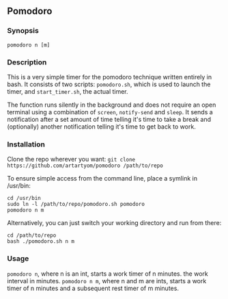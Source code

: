 ## Pomodoro

### Synopsis

`pomodoro n [m]`

### Description

This is a very simple timer for the pomodoro technique written entirely in bash. It consists of two scripts: `pomodoro.sh`, which is used to launch the timer, and `start_timer.sh`, the actual timer.

The function runs silently in the background and does not require an open terminal using a combination of `screen`, `notify-send` and `sleep`. It sends a notification after a set amount of time telling it's time to take a break and (optionally) another notification telling it's time to get back to work.

### Installation

Clone the repo wherever you want: `git clone https://github.com/artartyom/pomodoro /path/to/repo`

To ensure simple access from the command line, place a symlink in /usr/bin:
```
cd /usr/bin
sudo ln -l /path/to/repo/pomodoro.sh pomodoro
pomodoro n m
```
Alternatively, you can just switch your working directory and run from there:
```
cd /path/to/repo
bash ./pomodoro.sh n m
```

### Usage

`pomodoro n`, where n is an int, starts a work timer of n minutes. the work interval in minutes.
`pomodoro n m`, where n and m are ints, starts a work timer of n minutes and a subsequent rest timer of m minutes.

